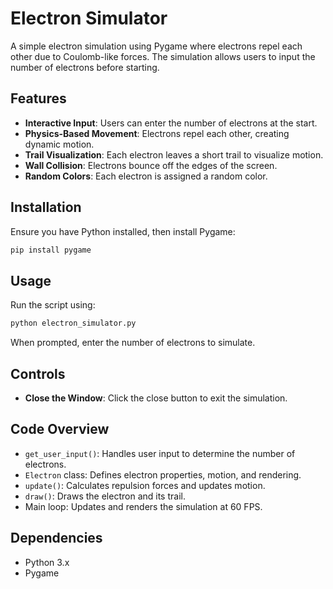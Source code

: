 # Electron Simulator

A simple electron simulation using Pygame where electrons repel each other due to Coulomb-like forces. The simulation allows users to input the number of electrons before starting.

## Features
- **Interactive Input**: Users can enter the number of electrons at the start.
- **Physics-Based Movement**: Electrons repel each other, creating dynamic motion.
- **Trail Visualization**: Each electron leaves a short trail to visualize motion.
- **Wall Collision**: Electrons bounce off the edges of the screen.
- **Random Colors**: Each electron is assigned a random color.

## Installation
Ensure you have Python installed, then install Pygame:
```sh
pip install pygame
```

## Usage
Run the script using:
```sh
python electron_simulator.py
```
When prompted, enter the number of electrons to simulate.

## Controls
- **Close the Window**: Click the close button to exit the simulation.

## Code Overview
- `get_user_input()`: Handles user input to determine the number of electrons.
- `Electron` class: Defines electron properties, motion, and rendering.
- `update()`: Calculates repulsion forces and updates motion.
- `draw()`: Draws the electron and its trail.
- Main loop: Updates and renders the simulation at 60 FPS.

## Dependencies
- Python 3.x
- Pygame



